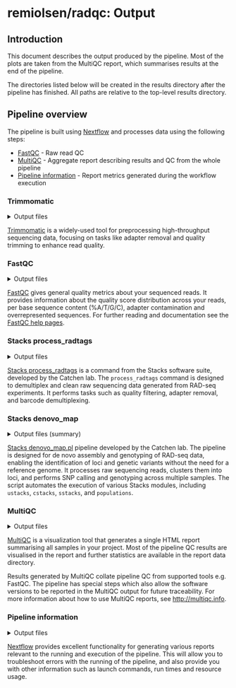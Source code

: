 # remiolsen/radqc: Output

## Introduction

This document describes the output produced by the pipeline. Most of the plots are taken from the MultiQC report, which summarises results at the end of the pipeline.

The directories listed below will be created in the results directory after the pipeline has finished. All paths are relative to the top-level results directory.

<!-- TODO nf-core: Write this documentation describing your workflow's output -->

## Pipeline overview

The pipeline is built using [Nextflow](https://www.nextflow.io/) and processes data using the following steps:

- [FastQC](#fastqc) - Raw read QC
- [MultiQC](#multiqc) - Aggregate report describing results and QC from the whole pipeline
- [Pipeline information](#pipeline-information) - Report metrics generated during the workflow execution

### Trimmomatic

<details markdown="1">
<summary>Output files</summary>

- `trimmomatic/`
  - `*.paired.trim_{1,2}.fastq.gz`: Quality and adapter trimmed reads
  - `*.summary`: Summary of read survival rates after trimming

</details>

[Trimmomatic](http://www.usadellab.org/cms/?page=trimmomatic) is a widely-used tool for preprocessing high-throughput sequencing data, focusing on tasks like adapter removal and quality trimming to enhance read quality. 

### FastQC

<details markdown="1">
<summary>Output files</summary>

- `fastqc/`
  - `*_fastqc.html`: FastQC report containing quality metrics.
  - `*_fastqc.zip`: Zip archive containing the FastQC report, tab-delimited data file and plot images.

</details>

[FastQC](http://www.bioinformatics.babraham.ac.uk/projects/fastqc/) gives general quality metrics about your sequenced reads. It provides information about the quality score distribution across your reads, per base sequence content (%A/T/G/C), adapter contamination and overrepresented sequences. For further reading and documentation see the [FastQC help pages](http://www.bioinformatics.babraham.ac.uk/projects/fastqc/Help/).


### Stacks process_radtags

<details markdown="1">
<summary>Output files</summary>

- `process_radtags/`
  - `*.{1,2}.fq.gz`: Processed reads output by Stacks
  - `*.process_radtags.log`: A summary of read counts removed by the various filters

</details>


[Stacks process_radtags](https://catchenlab.life.illinois.edu/stacks/comp/process_radtags.php) is a command from the Stacks software suite, developed by the Catchen lab. The `process_radtags` command is designed to demultiplex and clean raw sequencing data generated from RAD-seq experiments. It performs tasks such as quality filtering, adapter removal, and barcode demultiplexing.

### Stacks denovo_map

<details markdown="1">
<summary>Output files (summary)</summary>

- `denovo_stacks/`
  - `*.{tags,snps,alleles}.tsv.gz`: Per sample based loci and allele calls (ustacks)
  - `catalog.{tags,snps,alleles}.tsv.gz`: A catalog or a set of consensus loci, snps and alleles (cstacks)
  - `*.matches.bam`: Per sample matches to the catalog (sstacks + tsv2bam)
  - `populations.snps.vcf`: Polymorphic sites in VCF format (populations)
  - `denovo_map.log`: Running log file for the whole denovo_map.pl pipeline

</details>

[Stacks denovo_map.pl](https://catchenlab.life.illinois.edu/stacks/comp/denovo_map.php) pipeline developed by the Catchen lab. The pipeline is designed for de novo assembly and genotyping of RAD-seq data, enabling the identification of loci and genetic variants without the need for a reference genome.
It processes raw sequencing reads, clusters them into loci, and performs SNP calling and genotyping across multiple samples. The script automates the execution of various Stacks modules, including `ustacks`, `cstacks`, `sstacks`, and `populations`.

### MultiQC

<details markdown="1">
<summary>Output files</summary>

- `multiqc/`
  - `multiqc_report.html`: a standalone HTML file that can be viewed in your web browser.
  - `multiqc_data/`: directory containing parsed statistics from the different tools used in the pipeline.
  - `multiqc_plots/`: directory containing static images from the report in various formats.

</details>

[MultiQC](http://multiqc.info) is a visualization tool that generates a single HTML report summarising all samples in your project. Most of the pipeline QC results are visualised in the report and further statistics are available in the report data directory.

Results generated by MultiQC collate pipeline QC from supported tools e.g. FastQC. The pipeline has special steps which also allow the software versions to be reported in the MultiQC output for future traceability. For more information about how to use MultiQC reports, see <http://multiqc.info>.

### Pipeline information

<details markdown="1">
<summary>Output files</summary>

- `pipeline_info/`
  - Reports generated by Nextflow: `execution_report.html`, `execution_timeline.html`, `execution_trace.txt` and `pipeline_dag.dot`/`pipeline_dag.svg`.
  - Reports generated by the pipeline: `pipeline_report.html`, `pipeline_report.txt` and `software_versions.yml`. The `pipeline_report*` files will only be present if the `--email` / `--email_on_fail` parameter's are used when running the pipeline.
  - Reformatted samplesheet files used as input to the pipeline: `samplesheet.valid.csv`.
  - Parameters used by the pipeline run: `params.json`.

</details>

[Nextflow](https://www.nextflow.io/docs/latest/tracing.html) provides excellent functionality for generating various reports relevant to the running and execution of the pipeline. This will allow you to troubleshoot errors with the running of the pipeline, and also provide you with other information such as launch commands, run times and resource usage.
